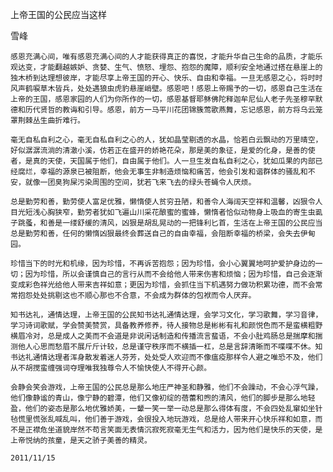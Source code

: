 上帝王国的公民应当这样

雪峰


    感恩充满心间，唯有感恩充满心间的人才能获得真正的喜悦，才能升华自己生命的品质，才能乐观达变，才能翻越嫉妒、贪婪、生气、愤怒、埋怨、抱怨的魔障，顺利安全地通过搭在悬崖上的独木桥到达理想彼岸，才能尽享上帝王国的开心、快乐、自由和幸福。一旦无感恩之心，将时时风声鹤唳草木皆兵，处处遇狼虫虎豹悬崖峭壁。感恩吧！感恩上帝赐予的一切，感恩自己生活在上帝的王国，感恩家园的人们为你所作的一切，感恩基督耶稣佛陀释迦牟尼仙人老子先圣穆罕默德和历代贤哲的教诲和引导。感恩，前方一马平川花团锦簇莺歌燕舞，忘记感恩，前方将乌云笼罩荆棘丛生曲折难行。

    毫无自私自利之心，毫无自私自利之心的人，犹如晶莹剔透的水晶，恰若白云飘动的万里晴空，好似潺潺流淌的清澈小溪，仿若正在盛开的娇艳花朵，那是美的象征，是爱的化身，是善的使者，是真的天使，天国属于他们，自由属于他们。人一旦生发自私自利之心，犹如瓜果的内部已经腐烂，幸福的源泉已被阻断，他会无事生非制造烦恼和痛苦，他会引发和谐群体的骚乱和不安，就像一团臭狗屎污染周围的空间，犹若飞来飞去的绿头苍蝇令人厌烦。

    总是勤劳和善，勤劳使人富足优雅，懒惰使人贫穷丑陋，和善令人海阔天空祥和温馨，凶狠令人目光短浅心胸狭窄，勤劳者犹如飞遍山川采花酿蜜的蜜蜂，懒惰者恰似动物身上吸血的寄生虫虱子跳蚤，和善是一缕舒缓的清风，凶狠是胡乱晃动的一把锋利匕首，生活在上帝王国的公民应当总是勤劳和善，任何的懒惰凶狠最终会葬送自己的自由幸福，会阻断幸福的桥梁，会失去伊甸园。

    珍惜当下的时光和机缘，因为珍惜，不再诉苦抱怨；因为珍惜，会小心翼翼地呵护爱护身边的一切；因为珍惜，所以会谨慎自己的言行从而不会给他人带来伤害和烦恼；因为珍惜，自己会逐渐变成彩色祥光给他人带来吉祥如意；更因为珍惜，会抓住当下机遇努力做功积累功德，而不会常常抱怨处处挑剔这也不顺心那也不合意，不会成为群体的包袱而令人厌弃。

    知书达礼，通情达理，上帝王国的公民知书达礼通情达理，会学习文化，学习歌舞，学习音律，学习诗词歌赋，学会赞美赞赏，具备教养修养，待人接物总是彬彬有礼和颜悦色而不是蛮横粗野横眉冷对，总是成人之美而不会道是非说闲话制造和传播流言蜚语，不会小肚鸡肠总是揣摩和揣测他人心思而愁眉不展斤斤计较，总是谨守秩序而不横插一杠，总是言辞清晰而不喋喋不休。知书达礼通情达理者浑身散发着迷人芬芳，处处受人欢迎而不像瘟疫那样令人避之唯恐不及，他们从不胡搅蛮缠强词夺理唯我独尊令人不愉快使人不得开心颜。

    会静会笑会游戏，上帝王国的公民总是那么地庄严神圣和静雅，他们不会躁动，不会心浮气躁，他们像静谧的青山，像宁静的碧潭，他们又像初绽的蓓蕾和煦的清风，他们的脚步是那么地轻盈，他们的姿态是那么地优雅娇美，一颦一笑一举一动总是那么得体有度，不会四处乱窜如坐针毡慌里慌张乱喊乱叫，他们善于游戏，会很投入地玩游戏，总是给人带来开心快乐祥和如意，而不是正襟危坐道貌岸然不苟言笑面无表情沉寂死寂毫无生气和活力，因为他们是快乐的天使，是上帝悦纳的孩童，是天之骄子美善的精灵。

    2011/11/15



